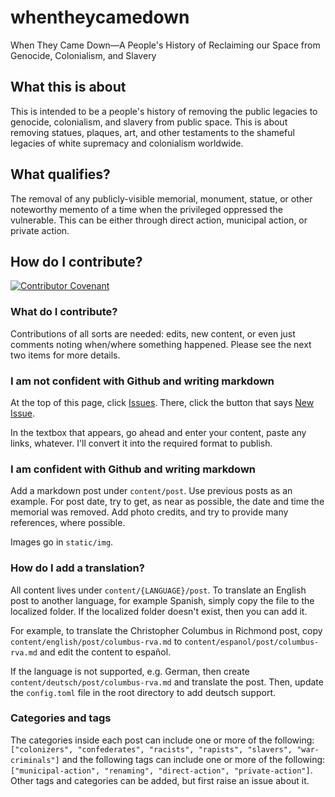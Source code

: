 # whentheycamedown
When They Came Down—A People's History of Reclaiming our Space from Genocide, Colonialism, and Slavery

## What this is about

This is intended to be a people's history of removing the public legacies to genocide, colonialism, and slavery from public space. This is about removing statues, plaques, art, and other testaments to the shameful legacies of white supremacy and colonialism worldwide.

## What qualifies?

The removal of any publicly-visible memorial, monument, statue, or other noteworthy memento of a time when the privileged oppressed the vulnerable. This can be either through direct action, municipal action, or private action.

## How do I contribute?

[![Contributor Covenant](https://img.shields.io/badge/Contributor%20Covenant-v2.0%20adopted-ff69b4.svg)](CODE_OF_CONDUCT.md)

### What do I contribute?

Contributions of all sorts are needed: edits, new content, or even just comments noting when/where something happened. Please see the next two items for more details.

### I am not confident with Github and writing markdown

At the top of this page, click [Issues](https://github.com/Gorcenski/whentheycamedown/issues). There, click the button that says [New Issue](https://github.com/Gorcenski/whentheycamedown/issues/new).

In the textbox that appears, go ahead and enter your content, paste any links, whatever. I'll convert it into the required format to publish.

### I am confident with Github and writing markdown

Add a markdown post under `content/post`. Use previous posts as an example. For post date, try to get, as near as possible, the date and time the memorial was removed. Add photo credits, and try to provide many references, where possible.

Images go in `static/img`.

### How do I add a translation?

All content lives under `content/{LANGUAGE}/post`. To translate an English post to another language, for example Spanish, simply copy the file to the localized folder. If the localized folder doesn't exist, then you can add it.

For example, to translate the Christopher Columbus in Richmond post, copy `content/english/post/columbus-rva.md` to `content/espanol/post/columbus-rva.md` and edit the content to español.

If the language is not supported, e.g. German, then create `content/deutsch/post/columbus-rva.md` and translate the post. Then, update the `config.toml` file in the root directory to add deutsch support.

### Categories and tags
The categories inside each post can include one or more of the following: `["colonizers", "confederates", "racists", "rapists", "slavers", "war-criminals"]` and the following tags can include one or more of the following: `["municipal-action", "renaming", "direct-action", "private-action"]`. Other tags and categories can be added, but first raise an issue about it.

